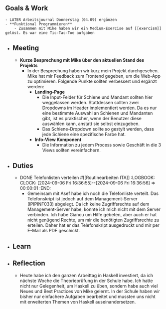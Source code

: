 ## Goals & Work
	- LATER Arbeitsjournal Donnerstag (04.09) ergänzen
	- **Funktional Programmieren**
		- Zusammen mit Mike haben wir ein Medium-Exercise auf [[exercism]] gelöst. Es war eine Tic-Tac-Toe aufgaben
- ## Meeting
	- **Kurze Besprechung mit Mike über den aktuellen Stand des Projekts**
		- In der Besprechung haben wir kurz mein Projekt durchgesehen. Mike hat mir Feedback zum Frontend gegeben, um die Web-App zu optimieren. Folgende Punkte sollten verbessert und ergänzt werden:
			- **Landing-Page**
				- Die Input-Felder für Schiene und Mandant sollten hier weggelassen werden. Stattdessen sollten zwei Dropdowns im Header implementiert werden. Da es nur eine bestimmte Auswahl an Schienen und Mandanten gibt, ist es praktischer, wenn der Benutzer diese auswählen kann, anstatt sie selbst einzugeben.
				- Das Schiene-Dropdown sollte so gestylt werden, dass jede Schiene eine spezifische Farbe hat.
			- **Info-View Komponent**
				- Die Information zu jedem Process sowie Geschäft in die 3 Views sollten vereinfachern.
- ## Duties
	- DONE Telefonlisten verteilen #[[Routinearbeiten ITA]]
	  :LOGBOOK:
	  CLOCK: [2024-09-06 Fri 16:36:55]--[2024-09-06 Fri 16:36:56] =>  00:00:01
	  :END:
		- Gemeinsam mit Asef habe ich noch die Telefonliste verteilt.  Das Telefonskript ist jedoch auf dem Management-Server (IPIPINF033) abgelegt. Da ich keine Zugriffsrechte auf dem Management-Server habe, konnte ich mich nicht mit dem Server verbinden. Ich habe Giancu um Hilfe gebeten, aber auch er hat nicht genügend Rechte, um mir die benötigten 
		  Zugriffsrechte zu erteilen. Daher hat er das Telefonskript ausgedruckt und mir per E-Mail als PDF geschickt.
- ## Learn
- ## Reflection
	- Heute habe ich den ganzen Arbeittag in Haskell investiert, da ich nächste Woche die Theorieprüfung in der Schule habe. Ich hatte nicht nur Gelegenheit, um Haskell zu üben, sondern habe auch viel Neues und Best Practices von Mike gelernt. In der Schule haben wir bisher nur 
	  einfachere Aufgaben bearbeitet und mussten uns nicht mit erweiterten Themen von Haskell auseinandersetzen.